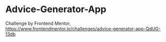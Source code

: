 # Advice-Generator-App
Challenge by Frontend Mentor, https://www.frontendmentor.io/challenges/advice-generator-app-QdUG-13db
